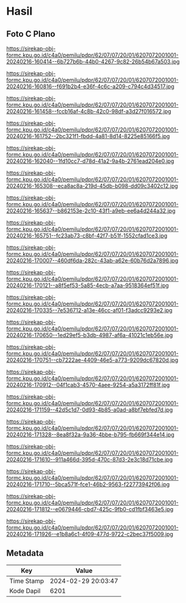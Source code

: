 # Hasil

## Foto C Plano

https://sirekap-obj-formc.kpu.go.id/c4a0/pemilu/pdpr/62/07/07/20/01/6207072001001-20240216-160414--6b727b6b-44b0-4267-9c82-26b54b67a503.jpg

https://sirekap-obj-formc.kpu.go.id/c4a0/pemilu/pdpr/62/07/07/20/01/6207072001001-20240216-160816--f691b2b4-e36f-4c6c-a209-c794c4d34517.jpg

https://sirekap-obj-formc.kpu.go.id/c4a0/pemilu/pdpr/62/07/07/20/01/6207072001001-20240216-161458--fccb16af-4c8b-42c0-98df-a3d27f016572.jpg

https://sirekap-obj-formc.kpu.go.id/c4a0/pemilu/pdpr/62/07/07/20/01/6207072001001-20240216-161752--2bc321f1-fbdd-4a81-8d14-8225e85166f5.jpg

https://sirekap-obj-formc.kpu.go.id/c4a0/pemilu/pdpr/62/07/07/20/01/6207072001001-20240216-162040--1fd10cc7-d78d-41a2-9a4b-2761ead204e0.jpg

https://sirekap-obj-formc.kpu.go.id/c4a0/pemilu/pdpr/62/07/07/20/01/6207072001001-20240216-165308--eca8ac8a-219d-45db-b098-dd09c3402c12.jpg

https://sirekap-obj-formc.kpu.go.id/c4a0/pemilu/pdpr/62/07/07/20/01/6207072001001-20240216-165637--b862153e-2c10-43f1-a9eb-ee6a4d244a32.jpg

https://sirekap-obj-formc.kpu.go.id/c4a0/pemilu/pdpr/62/07/07/20/01/6207072001001-20240216-165751--fc23ab73-c8bf-42f7-b51f-1552cfad1ce3.jpg

https://sirekap-obj-formc.kpu.go.id/c4a0/pemilu/pdpr/62/07/07/20/01/6207072001001-20240216-170007--460df6da-282c-43ab-a62e-60b76d2a7896.jpg

https://sirekap-obj-formc.kpu.go.id/c4a0/pemilu/pdpr/62/07/07/20/01/6207072001001-20240216-170121--a8f5ef53-5a85-4ecb-a7aa-9518364ef51f.jpg

https://sirekap-obj-formc.kpu.go.id/c4a0/pemilu/pdpr/62/07/07/20/01/6207072001001-20240216-170335--7e536712-a13e-46cc-af01-f3adcc9293e2.jpg

https://sirekap-obj-formc.kpu.go.id/c4a0/pemilu/pdpr/62/07/07/20/01/6207072001001-20240216-170650--1ed29ef5-b3db-4987-af6a-41021c1eb56e.jpg

https://sirekap-obj-formc.kpu.go.id/c4a0/pemilu/pdpr/62/07/07/20/01/6207072001001-20240216-170751--cb7222ae-4409-46e5-a773-9209dc67820d.jpg

https://sirekap-obj-formc.kpu.go.id/c4a0/pemilu/pdpr/62/07/07/20/01/6207072001001-20240216-170912--04f1cab3-4570-4aee-9254-a5a3172ff81f.jpg

https://sirekap-obj-formc.kpu.go.id/c4a0/pemilu/pdpr/62/07/07/20/01/6207072001001-20240216-171159--42d5c1d7-0d93-4b85-a0ad-a8bf7ebfed7d.jpg

https://sirekap-obj-formc.kpu.go.id/c4a0/pemilu/pdpr/62/07/07/20/01/6207072001001-20240216-171328--8ea8f32a-9a36-4bbe-b795-fb669f344e14.jpg

https://sirekap-obj-formc.kpu.go.id/c4a0/pemilu/pdpr/62/07/07/20/01/6207072001001-20240216-171610--911a466d-395d-470c-87d3-2e3c18d71cbe.jpg

https://sirekap-obj-formc.kpu.go.id/c4a0/pemilu/pdpr/62/07/07/20/01/6207072001001-20240216-171710--5bca571f-fce1-46b2-9563-f22773942f06.jpg

https://sirekap-obj-formc.kpu.go.id/c4a0/pemilu/pdpr/62/07/07/20/01/6207072001001-20240216-171812--e0679446-cbd7-425c-9fb0-cd1fbf3463e5.jpg

https://sirekap-obj-formc.kpu.go.id/c4a0/pemilu/pdpr/62/07/07/20/01/6207072001001-20240216-171926--e1b8a6c1-4f09-477d-9722-c2bec37f5009.jpg


## Metadata

| Key        | Value               |
| ---------- | ------------------- |
| Time Stamp | 2024-02-29 20:03:47 |
| Kode Dapil | 6201                |



